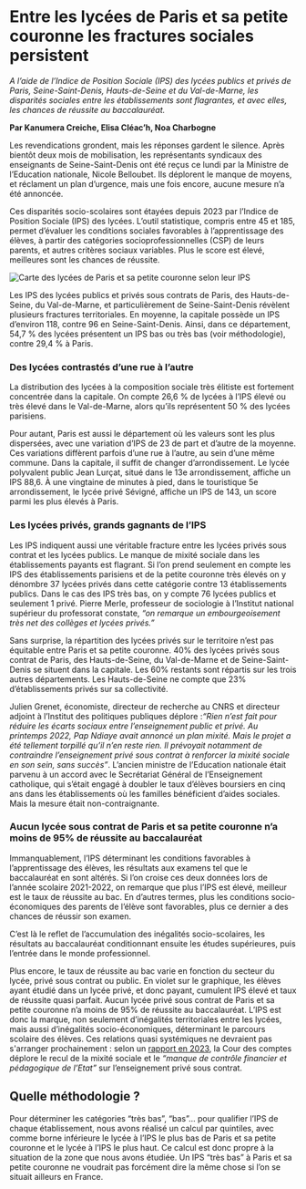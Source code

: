 # Entre les lycées de Paris et sa petite couronne les fractures sociales persistent 

_A l’aide de l’Indice de Position Sociale (IPS) des lycées publics et privés de Paris, Seine-Saint-Denis, Hauts-de-Seine et du Val-de-Marne, les disparités sociales entre les établissements sont flagrantes, et avec elles, les chances de réussite au baccalauréat._

**Par Kanumera Creiche, Elisa Cléac’h, Noa Charbogne**

Les revendications grondent, mais les réponses gardent le silence. Après bientôt deux mois de mobilisation, les représentants syndicaux des enseignants de Seine-Saint-Denis ont été reçus ce lundi par la Ministre de l’Education nationale, Nicole Belloubet. Ils déplorent le manque de moyens, et réclament un plan d’urgence, mais une fois encore, aucune mesure n’a été annoncée.

Ces disparités socio-scolaires sont étayées depuis 2023 par l’Indice de Position Sociale (IPS) des lycées. L’outil statistique, compris entre 45 et 185, permet d’évaluer les conditions sociales favorables à l’apprentissage des élèves, à partir des catégories socioprofessionnelles (CSP) de leurs parents, et autres critères sociaux variables. Plus le score est élevé, meilleures sont les chances de réussite.

![Carte des lycées de Paris et sa petite couronne selon leur IPS](https://github.com/noacharbogne1/IPS_lycees_paris/assets/167019610/378bdc4e-f7df-4f67-92f3-821369903aab)

Les IPS des lycées publics et privés sous contrats de Paris, des Hauts-de-Seine, du Val-de-Marne, et particulièrement de Seine-Saint-Denis révèlent plusieurs fractures territoriales. En moyenne, la capitale possède un IPS d’environ 118, contre 96 en Seine-Saint-Denis. Ainsi, dans ce département, 54,7 % des lycées présentent un IPS bas ou très bas (voir méthodologie), contre 29,4 % à Paris.

### Des lycées contrastés d’une rue à l’autre

La distribution des lycées à la composition sociale très élitiste est fortement concentrée dans la capitale. On compte 26,6 % de lycées à l’IPS élevé ou très élevé dans le Val-de-Marne, alors qu’ils représentent 50 % des lycées parisiens. 

Pour autant, Paris est aussi le département où les valeurs sont les plus dispersées, avec une variation d’IPS de 23 de part et d’autre de la moyenne. Ces variations diffèrent parfois d’une rue à l’autre, au sein d’une même commune. Dans la capitale, il suffit de changer d’arrondissement. Le lycée polyvalent public Jean Lurçat, situé dans le 13e arrondissement, affiche un IPS 88,6. À une vingtaine de minutes à pied, dans le touristique 5e arrondissement, le lycée privé Sévigné, affiche un IPS de 143, un score parmi les plus élevés à Paris. 

### Les lycées privés, grands gagnants de l’IPS

Les IPS indiquent aussi une véritable fracture entre les lycées privés sous contrat et les lycées publics. Le manque de mixité sociale dans les établissements payants est flagrant. Si l’on prend seulement en compte les IPS des établissements parisiens et de la petite couronne très élevés on y dénombre 37 lycées privés dans cette catégorie contre 13 établissements publics. Dans le cas des IPS très bas, on y compte 76 lycées publics et seulement 1 privé. Pierre Merle, professeur de sociologie à l’Institut national supérieur du professorat constate, _“on remarque un embourgeoisement très net des collèges et lycées privés.”_

<div class="flourish-embed flourish-sankey" data-src="visualisation/17409766"><script src="https://public.flourish.studio/resources/embed.js"></script></div>

Sans surprise, la répartition des lycées privés sur le territoire n’est pas équitable entre Paris et sa petite couronne. 40% des lycées privés sous contrat de Paris, des Hauts-de-Seine, du Val-de-Marne et de Seine-Saint-Denis se situent dans la capitale. Les 60% restants sont répartis sur les trois autres départements. Les Hauts-de-Seine ne compte que 23% d’établissements privés sur sa collectivité. 

<div class="flourish-embed flourish-scatter" data-src="visualisation/17343785"><script src="https://public.flourish.studio/resources/embed.js"></script></div>

Julien Grenet, économiste, directeur de recherche au CNRS et directeur adjoint à l’Institut des politiques publiques déplore :_“Rien n’est fait pour réduire les écarts sociaux entre l’enseignement public et privé. Au printemps 2022, Pap Ndiaye avait annoncé un plan mixité. Mais le projet a été tellement torpillé qu’il n’en reste rien. Il prévoyait notamment de contraindre l’enseignement privé sous contrat à renforcer la mixité sociale en son sein, sans succès”_. L’ancien ministre de l’Education nationale était parvenu à un accord avec le Secrétariat Général de l’Enseignement catholique, qui s’était engagé à doubler le taux d’élèves boursiers en cinq ans dans les établissements où les familles bénéficient d’aides sociales. Mais la mesure était non-contraignante. 

### Aucun lycée sous contrat de Paris et sa petite couronne n’a moins de 95% de réussite au baccalauréat

Immanquablement, l’IPS déterminant les conditions favorables à l’apprentissage des élèves, les résultats aux examens tel que le baccalauréat en sont altérés. Si l’on croise ces deux données lors de l’année scolaire 2021-2022, on remarque que plus l’IPS est élevé, meilleur est le taux de réussite au bac. En d’autres termes, plus les conditions socio-économiques des parents de l’élève sont favorables, plus ce dernier a des chances de réussir son examen.

<div class="flourish-embed flourish-scatter" data-src="visualisation/17519045"><script src="https://public.flourish.studio/resources/embed.js"></script></div>

C’est là le reflet de l’accumulation des inégalités socio-scolaires, les résultats au baccalauréat conditionnant ensuite les études supérieures, puis l’entrée dans le monde professionnel. 

Plus encore, le taux de réussite au bac varie en fonction du secteur du lycée, privé sous contrat ou public. En violet sur le graphique, les élèves ayant étudié dans un lycée privé, et donc payant, cumulent IPS élevé et taux de réussite quasi parfait. Aucun lycée privé sous contrat de Paris et sa petite couronne n’a moins de 95% de réussite au baccalauréat. L’IPS est donc la marque, non seulement d’inégalités territoriales entre les lycées, mais aussi d’inégalités socio-économiques, déterminant le parcours scolaire des élèves. Ces relations quasi systémiques ne devraient pas s'arranger prochainement : selon un [rapport en 2023](https://www.vie-publique.fr/en-bref/289681-enseignement-prive-comment-ameliorer-la-mixite-sociale-et-scolaire), la Cour des comptes déplore le recul de la mixité sociale et le _“manque de contrôle financier et pédagogique de l’Etat”_ sur l’enseignement privé sous contrat. 

## Quelle méthodologie ? 

Pour déterminer les catégories “très bas”, “bas”... pour qualifier l’IPS de chaque établissement, nous avons réalisé un calcul par quintiles, avec comme borne inférieure le lycée à l’IPS le plus bas de Paris et sa petite couronne et le lycée à l’IPS le plus haut. Ce calcul est donc propre à la situation de la zone que nous avons étudiée. Un IPS “très bas” à Paris et sa petite couronne ne voudrait pas forcément dire la même chose si l’on se situait ailleurs en France. 
